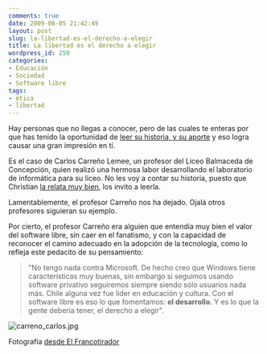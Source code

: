 ```yaml
---
comments: true
date: 2009-06-05 21:42:49
layout: post
slug: la-libertad-es-el-derecho-a-elegir
title: La libertad es el derecho a elegir
wordpress_id: 259
categories:
- Educación
- Sociedad
- Software libre
tags:
- ética
- libertad
---
```


Hay personas que no llegas a conocer, pero de las cuales te enteras por que has tenido la oportunidad de [leer su historia, y su aporte](http://www.elfrancotirador.cl/2007/11/27/la-verdadera-escuela-del-futuro-usa-linux/) y eso logra causar una gran impresión en tí.

  


Es el caso de Carlos Carreño Lemee, un profesor del Liceo Balmaceda de Concepción, quien  realizó una hermosa labor desarrollando el laboratorio de informática para su liceo. No les voy a contar su historia, puesto que Christian [ la relata muy bien](http://www.elfrancotirador.cl/2007/11/27/la-verdadera-escuela-del-futuro-usa-linux/), los invito a leerla.

  


Lamentablemente, el profesor Carreño nos ha dejado. Ojalá otros profesores siguieran su ejemplo.

  


Por cierto, el profesor Carreño era alguien que entendía muy bien el valor del software libre, sin caer en el fanatismo, y con la capacidad de reconocer el camino adecuado en la adopción de la tecnología, como lo refleja este pedacito de su pensamiento:

  


> "No tengo nada contra Microsoft. De hecho creo que Windows tiene características muy buenas, sin embargo si seguimos usando software privativo seguiremos siempre siendo sólo usuarios nada más. Chile alguna vez fue líder en educación y cultura. Con el software libre es eso lo que fomentamos: **el desarrollo**. Y es lo que la gente debería tener, el derecho a elegir".

  


![carreno_carlos.jpg](/images/carreno_carlos.jpg)  


Fotografía [desde El Francotirador](http://www.elfrancotirador.cl/2009/06/04/un-dia-triste-fallece-el-profesor-carlos-carreno-lemee/)

  




